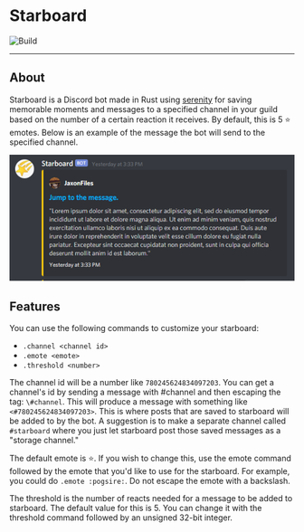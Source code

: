# Starboard

![Build](https://github.com/JIceberg/starboard-bot/workflows/Build/badge.svg)

---

## About
Starboard is a Discord bot made in Rust using [serenity](https://github.com/serenity-rs/serenity)
for saving memorable moments and messages to a
specified channel in your guild based on the number of a certain reaction
it receives. By default, this is 5 ⭐ emotes. Below is an example of the message
the bot will send to the specified channel.

![Sample](sample-message.png)

## Features
You can use the following commands to customize your starboard:
* `.channel <channel id>`
* `.emote <emote>`
* `.threshold <number>`

The channel id will be a number like `780245624834097203`. You can get a channel's id by sending a message with #channel and then escaping the tag: `\#channel`. This will produce a message with something like `<#780245624834097203>`. This is where posts that are saved to starboard will be added to by the bot. A suggestion is to make a separate channel called `#starboard` where you just let starboard post those saved messages as a "storage channel."

The default emote is ⭐. If you wish to change this, use the emote command followed by the emote that you'd like to use for the starboard. For example, you could do `.emote :pogsire:`. Do not escape the emote with a backslash.

The threshold is the number of reacts needed for a message to be added to starboard. The default value for this is 5. You can change it with the threshold command followed by an unsigned 32-bit integer.